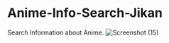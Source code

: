 # Anime-Info-Search-Jikan
Search Information about Anime.
![Screenshot (15)](https://user-images.githubusercontent.com/82511641/150482272-24f72c36-ae0f-41d9-b8e8-610bcd322eea.png)
